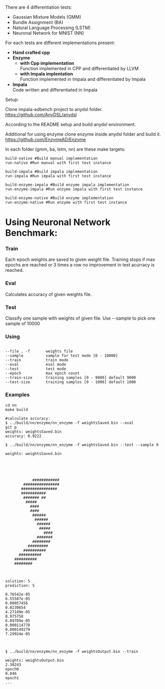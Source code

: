 
There are 4 differentiation tests:
* Gaussian Mixture Models (GMM)
* Bundle Assignment (BA)
* Natural Language Processing (LSTM)
* Neuronal Network for MNIST (NN)

For each tests are different implementations present: 

* **Hand crafted cpp**
* **Enzyme**
  * **with Cpp implementation** \
    Function implemented in CPP and differentiated by LLVM
  * **with Impala implentation** \
    Function implemented in Impala and differentiated by Impala
* **Impala** \
  Code written and differentiated in Impala

Setup:

Clone impala-adbench project to anydsl folder.
https://github.com/AnyDSL/anydsl

According to the README setup and build anydsl environment.

Additional for using enzyme clone enzyme inside anydsl folder and build it.
https://github.com/EnzymeAD/Enzyme

In each folder (gmm, ba, lstm, nn) are these make targets:
```
build-native #Build manual implementation
run-native #Run manual with first test instance

build-impala #Build impala implementation
run-impala #Run impala with first test instance

build-enzyme-impala #Build enzyme impala implementation
run-enzyme-impala #Run enzyme impala with first test instance

build-enzyme-native #Build enzyme implementation
run-enzyme-native #Run enzyme with first test instance
```

# Using Neuronal Network Benchmark:

### Train
Each epoch weights are saved to given weight file.
Training stops if max epochs are reached or 3 times a row no improvement in test acurracy is reached.

### Eval 
Calculates accuracy of given weights file.

### Test
Classify one sample with weights of given file.
Use --sample to pick one sample of 10000

### Using

```

--file , -f       weights file
--sample          sample for test mode [0 - 10000]
--train           train mode 
--eval            eval mode
--test            test mode
--epoch           max epoch count
--train-size      training samples [0 - 9000] default 9000
--test-size       training samples [0 - 1000] default 1000

```

### Examples

```
cd nn
make build

#calculate accuracy:
$ ../build/nn/enzyme/nn_enzyme -f weightsSaved.bin --eval
git p
weights: weightsSaved.bin
accuracy: 0.9222

$ ../build/nn/enzyme/nn_enzyme -f weightsSaved.bin --test --sample 9

weights: weightsSaved.bin
                            
                            
                            
                            
                            
            ############    
        ################    
       ################     
       ###########          
        ####### ##          
         #####              
           ####             
           ####             
            ######          
             ######         
              ######        
               #####        
                 ####       
              #######       
            ########        
          #########         
        ##########          
      ##########            
    ##########              
    ########                
                            
                            
                            
solution: 5
prediction: 5

8.76542e-05
6.55587e-05
0.00057456
0.0230654
4.27149e-05
0.975758
6.89789e-05
0.000114778
0.000149279
7.29924e-05



$ ../build/nn/enzyme/nn_enzyme -f weightsOutput.bin --train

weights: weightsOutput.bin
2.30243
epoch0
0.846
epoch1
...


```